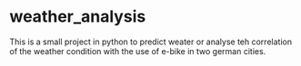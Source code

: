 # weather_analysis
This is a small project in python to predict weater or analyse teh correlation of the weather condition with the use of e-bike in two german cities.
